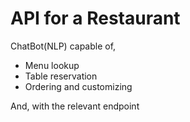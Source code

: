 # API for a Restaurant

ChatBot(NLP) capable of,
 
 - Menu lookup
 - Table reservation
 - Ordering and customizing
 
And, with the relevant endpoint